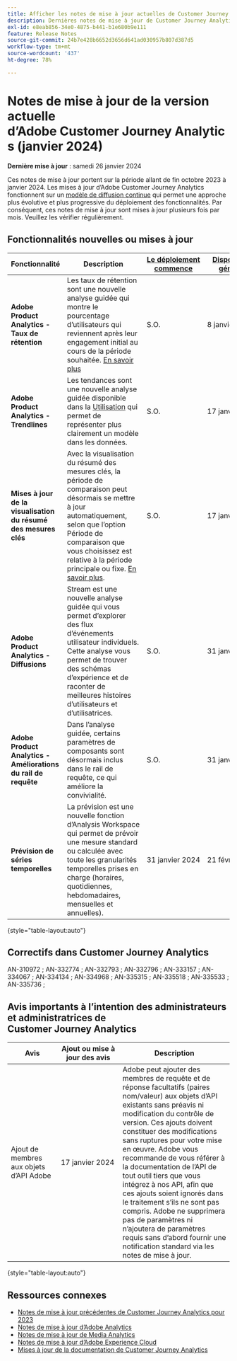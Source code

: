 ```yaml
---
title: Afficher les notes de mise à jour actuelles de Customer Journey Analytics
description: Dernières notes de mise à jour de Customer Journey Analytics
exl-id: e8eab856-34e0-4875-b441-b1e680b9e111
feature: Release Notes
source-git-commit: 24b7e428b6652d3656d641ad030957b807d387d5
workflow-type: tm+mt
source-wordcount: '437'
ht-degree: 78%

---
```


# Notes de mise à jour de la version actuelle d’Adobe Customer Journey Analytics (janvier 2024)

**Dernière mise à jour** : samedi 26 janvier 2024

Ces notes de mise à jour portent sur la période allant de fin octobre 2023 à janvier 2024. Les mises à jour d’Adobe Customer Journey Analytics fonctionnent sur un [modèle de diffusion continue](releases.md) qui permet une approche plus évolutive et plus progressive du déploiement des fonctionnalités. Par conséquent, ces notes de mise à jour sont mises à jour plusieurs fois par mois. Veuillez les vérifier régulièrement.

## Fonctionnalités nouvelles ou mises à jour

| Fonctionnalité | Description | [Le déploiement commence](releases.md) | [Disponibilité générale](releases.md) |
| ----------- | ---------- | ------- | ---- |
| **Adobe Product Analytics - Taux de rétention** | Les taux de rétention sont une nouvelle analyse guidée qui montre le pourcentage d’utilisateurs qui reviennent après leur engagement initial au cours de la période souhaitée. [En savoir plus](../guided-analysis/types/retention-rates.md) | S.O. | 8 janvier 2024 |
| **Adobe Product Analytics - Trendlines** | Les tendances sont une nouvelle analyse guidée disponible dans la [Utilisation](/help/guided-analysis/types/usage.md) qui permet de représenter plus clairement un modèle dans les données. | S.O. | 17 janvier 2024 |
| **Mises à jour de la visualisation du résumé des mesures clés** | Avec la visualisation du résumé des mesures clés, la période de comparaison peut désormais se mettre à jour automatiquement, selon que l’option Période de comparaison que vous choisissez est relative à la période principale ou fixe. [En savoir plus](/help/analysis-workspace/visualizations/key-metric.md). | S.O. | 17 janvier 2024 |
| **Adobe Product Analytics - Diffusions** | Stream est une nouvelle analyse guidée qui vous permet d’explorer des flux d’événements utilisateur individuels. Cette analyse vous permet de trouver des schémas d’expérience et de raconter de meilleures histoires d’utilisateurs et d’utilisatrices. | S.O. | 31 janvier 2024 |
| **Adobe Product Analytics - Améliorations du rail de requête** | Dans l’analyse guidée, certains paramètres de composants sont désormais inclus dans le rail de requête, ce qui améliore la convivialité. | S.O. | 31 janvier 2024 |
| **Prévision de séries temporelles** | La prévision est une nouvelle fonction d’Analysis Workspace qui permet de prévoir une mesure standard ou calculée avec toute les granularités temporelles prises en charge (horaires, quotidiennes, hebdomadaires, mensuelles et annuelles). | 31 janvier 2024 | 21 février 2024 |

{style="table-layout:auto"}

## Correctifs dans Customer Journey Analytics

AN-310972 ; AN-332774 ; AN-332793 ; AN-332796 ; AN-333157 ; AN-334067 ; AN-334134 ; AN-334968 ; AN-335315 ; AN-335518 ; AN-335533 ; AN-335736 ;

## Avis importants à l’intention des administrateurs et administratrices de Customer Journey Analytics

| Avis | Ajout ou mise à jour des avis | Description |
| --- | --- | --- |
| Ajout de membres aux objets d’API Adobe | 17 janvier 2024 | Adobe peut ajouter des membres de requête et de réponse facultatifs (paires nom/valeur) aux objets d’API existants sans préavis ni modification du contrôle de version. Ces ajouts doivent constituer des modifications sans ruptures pour votre mise en œuvre. Adobe vous recommande de vous référer à la documentation de l’API de tout outil tiers que vous intégrez à nos API, afin que ces ajouts soient ignorés dans le traitement s’ils ne sont pas compris. Adobe ne supprimera pas de paramètres ni n’ajoutera de paramètres requis sans d’abord fournir une notification standard via les notes de mise à jour. |

{style="table-layout:auto"}

## Ressources connexes

* [Notes de mise à jour précédentes de Customer Journey Analytics pour 2023](/help/release-notes/2023.md)
* [Notes de mise à jour d’Adobe Analytics](https://experienceleague.adobe.com/docs/analytics/release-notes/latest.html?lang=fr)
* [Notes de mise à jour de Media Analytics](https://experienceleague.adobe.com/docs/media-analytics/using/additional-resources/release-notes.html?lang=fr)
* [Notes de mise à jour d’Adobe Experience Cloud](https://experienceleague.adobe.com/docs/release-notes/experience-cloud/current.html?lang=fr)
* [Mises à jour de la documentation de Customer Journey Analytics](/help/release-notes/doc-changes.md)
